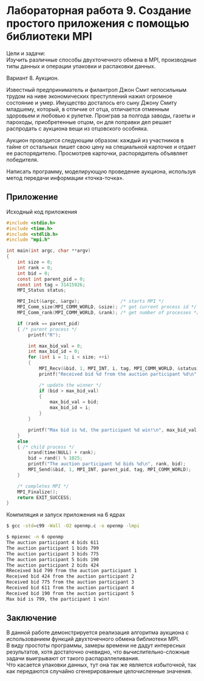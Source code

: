 # Лабораторная работа 9. Создание простого приложения с помощью библиотеки MPI

Цели и задачи:  
Изучить различные способы двухточечного обмена в MPI,
производные типы данных и операции упаковки и распаковки данных.

Вариант 8. Аукцион.  

Известный предприниматель и филантроп Джон Смит непосильным трудом на ниве экономических преступлений нажил огромное состояние и умер. Имущество досталось его сыну Джону Смиту младшему, который, в отличие от отца, отличается отменным здоровьем и любовью к рулетке. Проиграв за полгода заводы, газеты и пароходы, приобретенные отцом, он для поправки дел решает распродать с аукциона вещи из отцовского особняка.

Аукцион проводится следующим образом: каждый из участников в тайне от остальных пишет свою цену на специальной карточке и отдает ее распорядителю. Просмотрев карточки, распорядитель объявляет победителя.

Написать программу, моделирующую проведение аукциона, используя метод
передачи информации «точка-точка».

## Приложение


Исходный код приложения
```c
#include <stdio.h>
#include <time.h>
#include <stdlib.h>
#include "mpi.h"

int main(int argc, char **argv)
{
    int size = 0;
    int rank = 0;
    int bid = 0;
    const int parent_pid = 0;
    const int tag = 31415926;
    MPI_Status status;

    MPI_Init(&argc, &argv);               /* starts MPI */
    MPI_Comm_size(MPI_COMM_WORLD, &size); /* get current process id */
    MPI_Comm_rank(MPI_COMM_WORLD, &rank); /* get number of processes */

    if (rank == parent_pid)
    { /* parent process */
        printf("R");

        int max_bid_val = 0;
        int max_bid_id = 0;
        for (int i = 1; i < size; ++i)
        {
            MPI_Recv(&bid, 1, MPI_INT, i, tag, MPI_COMM_WORLD, &status);
            printf("Received bid %d from the auction participant %d\n", bid, i);

            /* update the winner */
            if (bid > max_bid_val)
            {
                max_bid_val = bid;
                max_bid_id = i;
            }
        }

        printf("Max bid is %d, the participant %d win!\n", max_bid_val, max_bid_id);
    }
    else
    { /* child process */
        srand(time(NULL) + rank);
        bid = rand() % 1025;
        printf("The auction participant %d bids %d\n", rank, bid);
        MPI_Send(&bid, 1, MPI_INT, parent_pid, tag, MPI_COMM_WORLD);
    }

    /* completes MPI */
    MPI_Finalize();
    return EXIT_SUCCESS;
}
```

Компиляция и запуск приложения на 6 ядрах

```sh
$ gcc -std=c99 -Wall -O2 openmp.c -o openmp -lmpi

$ mpiexec -n 6 openmp
The auction participant 4 bids 611
The auction participant 1 bids 799
The auction participant 3 bids 775
The auction participant 5 bids 190
The auction participant 2 bids 424
RReceived bid 799 from the auction participant 1
Received bid 424 from the auction participant 2
Received bid 775 from the auction participant 3
Received bid 611 from the auction participant 4
Received bid 190 from the auction participant 5
Max bid is 799, the participant 1 win!
```

## Заключение

В данной работе демонстрируется реализация алгоритма аукциона с использованием функций двухточечного обмена библиотеки MPI.  
В виду простоты программы, замеры времени не дадут интересных результатов, хотя достаточно очевидно, что вычислительно-сложные задачи выигрывают от такого распараллеливания.  
Что касается упаковки данных, тут она так же является избыточной, так как передаются случайно сгенерированные целочисленные значения.